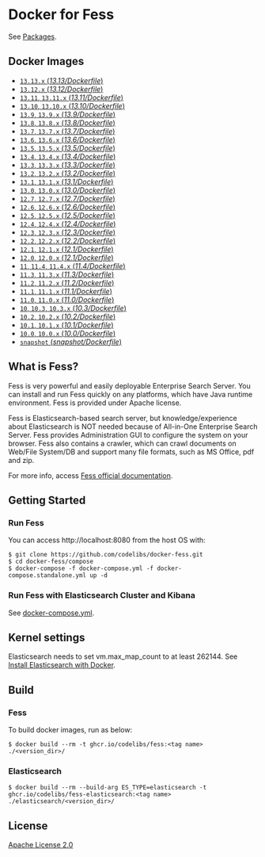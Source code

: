 Docker for Fess
=====

See [Packages](https://github.com/orgs/codelibs/packages).

## Docker Images

-   [`13.13.x` (*13.13/Dockerfile*)](https://github.com/codelibs/docker-fess/blob/master/13.13/Dockerfile)
-   [`13.12.x` (*13.12/Dockerfile*)](https://github.com/codelibs/docker-fess/blob/master/13.12/Dockerfile)
-   [`13.11`, `13.11.x` (*13.11/Dockerfile*)](https://github.com/codelibs/docker-fess/blob/master/13.11/Dockerfile)
-   [`13.10`, `13.10.x` (*13.10/Dockerfile*)](https://github.com/codelibs/docker-fess/blob/master/13.10/Dockerfile)
-   [`13.9`, `13.9.x` (*13.9/Dockerfile*)](https://github.com/codelibs/docker-fess/blob/master/13.9/Dockerfile)
-   [`13.8`, `13.8.x` (*13.8/Dockerfile*)](https://github.com/codelibs/docker-fess/blob/master/13.8/Dockerfile)
-   [`13.7`, `13.7.x` (*13.7/Dockerfile*)](https://github.com/codelibs/docker-fess/blob/master/13.7/Dockerfile)
-   [`13.6`, `13.6.x` (*13.6/Dockerfile*)](https://github.com/codelibs/docker-fess/blob/master/13.6/Dockerfile)
-   [`13.5`, `13.5.x` (*13.5/Dockerfile*)](https://github.com/codelibs/docker-fess/blob/master/13.5/Dockerfile)
-   [`13.4`, `13.4.x` (*13.4/Dockerfile*)](https://github.com/codelibs/docker-fess/blob/master/13.4/Dockerfile)
-   [`13.3`, `13.3.x` (*13.3/Dockerfile*)](https://github.com/codelibs/docker-fess/blob/master/13.3/Dockerfile)
-   [`13.2`, `13.2.x` (*13.2/Dockerfile*)](https://github.com/codelibs/docker-fess/blob/master/13.2/Dockerfile)
-   [`13.1`, `13.1.x` (*13.1/Dockerfile*)](https://github.com/codelibs/docker-fess/blob/master/13.1/Dockerfile)
-   [`13.0`, `13.0.x` (*13.0/Dockerfile*)](https://github.com/codelibs/docker-fess/blob/master/13.0/Dockerfile)
-   [`12.7`, `12.7.x` (*12.7/Dockerfile*)](https://github.com/codelibs/docker-fess/blob/master/12.7/Dockerfile)
-   [`12.6`, `12.6.x` (*12.6/Dockerfile*)](https://github.com/codelibs/docker-fess/blob/master/12.6/Dockerfile)
-   [`12.5`, `12.5.x` (*12.5/Dockerfile*)](https://github.com/codelibs/docker-fess/blob/master/12.5/Dockerfile)
-   [`12.4`, `12.4.x` (*12.4/Dockerfile*)](https://github.com/codelibs/docker-fess/blob/master/12.4/Dockerfile)
-   [`12.3`, `12.3.x` (*12.3/Dockerfile*)](https://github.com/codelibs/docker-fess/blob/master/12.3/Dockerfile)
-   [`12.2`, `12.2.x` (*12.2/Dockerfile*)](https://github.com/codelibs/docker-fess/blob/master/12.2/Dockerfile)
-   [`12.1`, `12.1.x` (*12.1/Dockerfile*)](https://github.com/codelibs/docker-fess/blob/master/12.1/Dockerfile)
-   [`12.0`, `12.0.x` (*12.1/Dockerfile*)](https://github.com/codelibs/docker-fess/blob/master/12.0/Dockerfile)
-   [`11`, `11.4`, `11.4.x` (*11.4/Dockerfile*)](https://github.com/codelibs/docker-fess/blob/master/11.4/Dockerfile)
-   [`11.3`, `11.3.x` (*11.3/Dockerfile*)](https://github.com/codelibs/docker-fess/blob/master/11.3/Dockerfile)
-   [`11.2`, `11.2.x` (*11.2/Dockerfile*)](https://github.com/codelibs/docker-fess/blob/master/11.2/Dockerfile)
-   [`11.1`, `11.1.x` (*11.1/Dockerfile*)](https://github.com/codelibs/docker-fess/blob/master/11.1/Dockerfile)
-   [`11.0`, `11.0.x` (*11.0/Dockerfile*)](https://github.com/codelibs/docker-fess/blob/master/11.0/Dockerfile)
-   [`10`, `10.3`, `10.3.x` (*10.3/Dockerfile*)](https://github.com/codelibs/docker-fess/blob/master/10.3/Dockerfile)
-   [`10.2`, `10.2.x` (*10.2/Dockerfile*)](https://github.com/codelibs/docker-fess/blob/master/10.2/Dockerfile)
-   [`10.1`, `10.1.x` (*10.1/Dockerfile*)](https://github.com/codelibs/docker-fess/blob/master/10.1/Dockerfile)
-   [`10.0`, `10.0.x` (*10.0/Dockerfile*)](https://github.com/codelibs/docker-fess/blob/master/10.0/Dockerfile)
-   [`snapshot` (*snapshot/Dockerfile*)](https://github.com/codelibs/docker-fess/blob/master/snapshot/Dockerfile)

## What is Fess?

Fess is very powerful and easily deployable Enterprise Search Server. You can install and run Fess quickly on any platforms, which have Java runtime environment. Fess is provided under Apache license.

Fess is Elasticsearch-based search server, but knowledge/experience about Elasticsearch is NOT needed because of All-in-One Enterprise Search Server. Fess provides Administration GUI to configure the system on your browser. Fess also contains a crawler, which can crawl documents on Web/File System/DB and support many file formats, such as MS Office, pdf and zip.

For more info, access [Fess official documentation](http://fess.codelibs.org/).

## Getting Started

### Run Fess

You can access http://localhost:8080 from the host OS with:

```console
$ git clone https://github.com/codelibs/docker-fess.git
$ cd docker-fess/compose
$ docker-compose -f docker-compose.yml -f docker-compose.standalone.yml up -d
```

### Run Fess with Elasticsearch Cluster and Kibana

See [docker-compose.yml](https://github.com/codelibs/docker-fess/blob/master/compose/docker-compose.yml).

## Kernel settings

Elasticsearch needs to set vm.max\_map\_count to  at least 262144. See [Install Elasticsearch with Docker](https://www.elastic.co/guide/en/elasticsearch/reference/current/docker.html#docker-prod-prerequisites).

## Build

### Fess

To build docker images, run as below:

```console
$ docker build --rm -t ghcr.io/codelibs/fess:<tag name> ./<version_dir>/
```

### Elasticsearch

```console
$ docker build --rm --build-arg ES_TYPE=elasticsearch -t ghcr.io/codelibs/fess-elasticsearch:<tag name> ./elasticsearch/<version_dir>/
```

## License

[Apache License 2.0](LICENSE)
